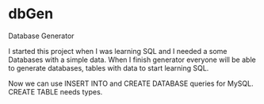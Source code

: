 # dbGen
Database Generator

I started this project when I was learning SQL and I needed a some Databases with a simple data.
When I finish generator everyone will be able to generate databases, tables with data to start learning SQL.

Now we can use INSERT INTO and CREATE DATABASE queries for MySQL. CREATE TABLE needs types.
